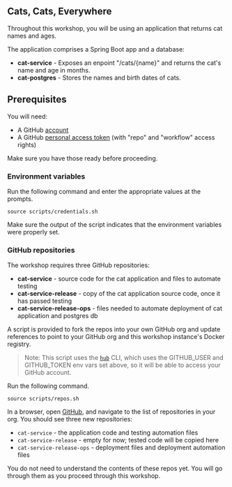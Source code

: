 ## Cats, Cats, Everywhere

Throughout this workshop, you will be using an application that returns cat names and ages.

The application comprises a Spring Boot app and a database:
- **cat-service** - Exposes an enpoint "/cats/{name}" and returns the cat's name and age in months.
- **cat-postgres** - Stores the names and birth dates of cats.

## Prerequisites

You will need:
- A GitHub [account](https://github.com)
- A GitHub [personal access token](https://helphub.com/en/github/authenticating-to-github/creating-a-personal-access-token-for-the-command-line) (with "repo" and "workflow" access rights)
  
Make sure you have those ready before proceeding.

### Environment variables

Run the following command and enter the appropriate values at the prompts.
```execute-1
source scripts/credentials.sh
```

Make sure the output of the script indicates that the environment variables were properly set.

### GitHub repositories

The workshop requires three GitHub repositories:
- **cat-service** - source code for the cat application and files to automate testing
- **cat-service-release** - copy of the cat application source code, once it has passed testing
- **cat-service-release-ops** - files needed to automate deployment of cat application and postgres db

A script is provided to fork the repos into your own GitHub org and update references to point to your GitHub org and this workshop instance's Docker registry.
> Note: This script uses the [`hub`](https://hub.github.com/) CLI, which uses the GITHUB_USER and GITHUB_TOKEN env vars set above, so it will be able to access your GitHub account.

Run the following command.
```execute-1
source scripts/repos.sh
```

In a browser, open [GitHub](https://github.com), and navigate to the list of repositories in your org.
You should see three new repositories:
- `cat-service` - the application code and testing automation files
- `cat-service-release` - empty for now; tested code will be copied here
- `cat-service-release-ops` - deployment files and deployment automation files

You do not need to understand the contents of these repos yet. 
You will go through them as you proceed through this workshop.
